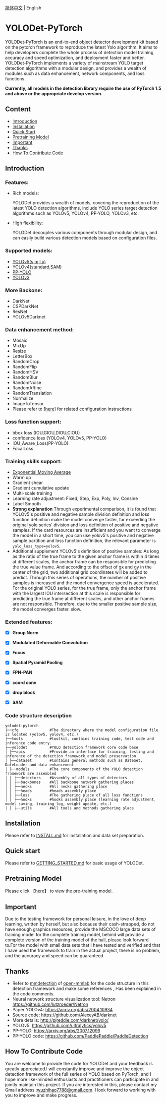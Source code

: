 [简体中文](README.md) | English
# YOLODet-PyTorch
YOLODet-PyTorch is an end-to-end object detector development kit based on the pytorch framework to reproduce the latest Yolo algorithm. It aims to help developers complete the whole process of detection model training, accuracy and speed optimization, and deployment faster and better. YOLODet-PyTorch implements a variety of mainstream YOLO target detection algorithms with a modular design, and provides a wealth of modules such as data enhancement, network components, and loss functions.

**Currently, all models in the detection library require the use of PyTorch 1.5 and above or the appropriate develop version.**  

## Content
- [Introduction](#Introduction)
- [Installation](#Installation)
- [Quick Start](#Quick-Start)
- [Pretraining Model](#Pretraining-Model)
- [Important](#Important)
- [Thanks](#Thanks)
- [How To Contribute Code](#How-To-Contribute-Code)

## Introduction

### Features:

- Rich models:

   YOLODet provides a wealth of models, covering the reproduction of the latest YOLO detection algorithms, include YOLO series target detection algorithms such as YOLOv5, YOLOv4, PP-YOLO, YOLOv3, etc.

- High flexibility:

  YOLODet decouples various components through modular design, and can easily build various detection models based on configuration files.

### Supported models:

- [YOLOv5(s,m,l,x)](docs/yolov5.md)
- [YOLOv4(standard,SAM)](docs/yolov4.md)
- [PP-YOLO](docs/pp-yolo.md)
- [YOLOv3](docs/yolov3.md)

### More Backone:

- DarkNet
- CSPDarkNet
- ResNet
- YOLOv5Darknet

### Data enhancement method:

- Mosaic
- MixUp
- Resize
- LetterBox
- RandomCrop
- RandomFlip
- RandomHSV
- RandomBlur
- RandomNoise
- RandomAffine
- RandomTranslation
- Normalize
- ImageToTensor
- Please refer to [[here](docs/TRANSFORMS.md)] for related configuration instructions

### Loss function support:

- bbox loss (IOU,GIOU,DIOU,CIOU)
- confidence loss (YOLOv4, YOLOv5, PP-YOLO)
- IOU_Aware_Loss(PP-YOLO)
- FocalLoss


### Training skills support:

- [Exponential Moving Average](https://www.tensorflow.org/api_docs/python/tf/train/ExponentialMovingAverage)
- Warm up
- Gradient shear
- Gradient cumulative update
- Multi-scale training
- Learning rate adjustment: Fixed, Step, Exp, Poly, Inv, Consine
- Label Smooth
- **Strong explanation** Through experimental comparison, it is found that YOLOv5's positive and negative sample division definition and loss function definition make the model converge faster, far exceeding the original yolo series' division and loss definition of positive and negative samples. If the card resources are insufficient and you want to converge the model in a short time, you can use yolov5's positive and negative sample partition and loss function definition, the relevant parameter is `yolo_loss_type=yolov5`.
- Additional supplement YOLOv5's definition of positive samples: As long as the ratio of the true frame to the given anchor frame is within 4 times at different scales, the anchor frame can be responsible for predicting the true value frame. And according to the offset of gx and gy in the center of the grid, two additional grid coordinates will be added to predict. Through this series of operations, the number of positive samples is increased and the model convergence speed is accelerated. For the original YOLO series, for the true frame, only the anchor frame with the largest IOU intersection at this scale is responsible for predicting the true frame at different scales, and other anchor frames are not responsible. Therefore, due to the smaller positive sample size, the model converges faster. slow.

### Extended features:

- [x] **Group Norm**
- [x] **Modulated Deformable Convolution**
- [x] **Focus**
- [x] **Spatial Pyramid Pooling**
- [x] **FPN-PAN**
- [x] **coord conv**
- [x] **drop block**
- [x] **SAM**


### Code structure description
```
yolodet-pytorch
├──cfg              #The directory where the model configuration file is located (yolov5, yolov4, etc.)
├──tools            #toolkit, contains training code, test code and inference code entry.
├──yolodet          #YOLO detection framework core code base
│ ├──apis           #Provide an interface for training, testing and inference of the detection framework and model preservation
│ ├──dataset        #Contains general methods such as DateSet, DateLoader and data enhancement
│ ├──models         #The core components of the YOLO detection framework are assembled
│ │ ├──detectors    #Assembly of all types of detectors
│ │ ├──backbones    #All backbone network gathering places
│ │ ├──necks        #All necks gathering place
│ │ ├──heads        #heads assembly place
│ │ ├──loss         #The gathering place of all loss functions
│ │ ├──hooks        #hooks assembly place (learning rate adjustment, model saving, training log, weight update, etc.)
│ │ ├──utils        #All tools and methods gathering place
```

## Installation

Please refer to [INSTALL.md](docs/INSTALL.md) for installation and data set preparation.


## Quick start

Please refer to [GETTING_STARTED.md](docs/GETTING_STARTED.md) for basic usage of YOLODet.

## Pretraining Model

Please click 【[here](docs/MODEL_ZOO.md)】 to view the pre-training model.

## Important
Due to the testing framework for personal leisure, in the love of deep learning, written by herself, but also because their cash-strapped, do not have enough graphics resources, provide the MSCOCO large data sets of training model for the complete training model, behind will provide a complete version of the training model of the hall, please look forward to.For the model with small data sets that I have tested and verified and that I have used the framework to train in the actual project, there is no problem, and the accuracy and speed can be guaranteed.

## Thanks
- Refer to [mmdetection](https://github.com/open-mmlab/mmdetection) of [open-mmlab](https://github.com/open-mmlab) for the code structure in this detection framework and make some references , Has been explained in the code comments.
- Neural network structure visualization tool: Netron https://github.com/lutzroeder/Netron
- Paper YOLOv4: https://arxiv.org/abs/2004.10934
- Source code: https://github.com/AlexeyAB/darknet
- More details: http://pjreddie.com/darknet/yolo/
- YOLOv5: https://github.com/ultralytics/yolov5
- PP-YOLO: https://arxiv.org/abs/2007.12099
- PP-YOLO code: https://github.com/PaddlePaddle/PaddleDetection


## How To Contribute Code

You are welcome to provide the code for YOLODet and your feedback is greatly appreciated.I will constantly improve and improve the object detection framework of the full series of YOLO based on PyTorch, and I hope more like-minded enthusiasts and practitioners can participate in and jointly maintain this project.
If you are interested in this, please contact my Gmail address :wuzhihao7788@gmail.com. I look forward to working with you to improve and make progress.
